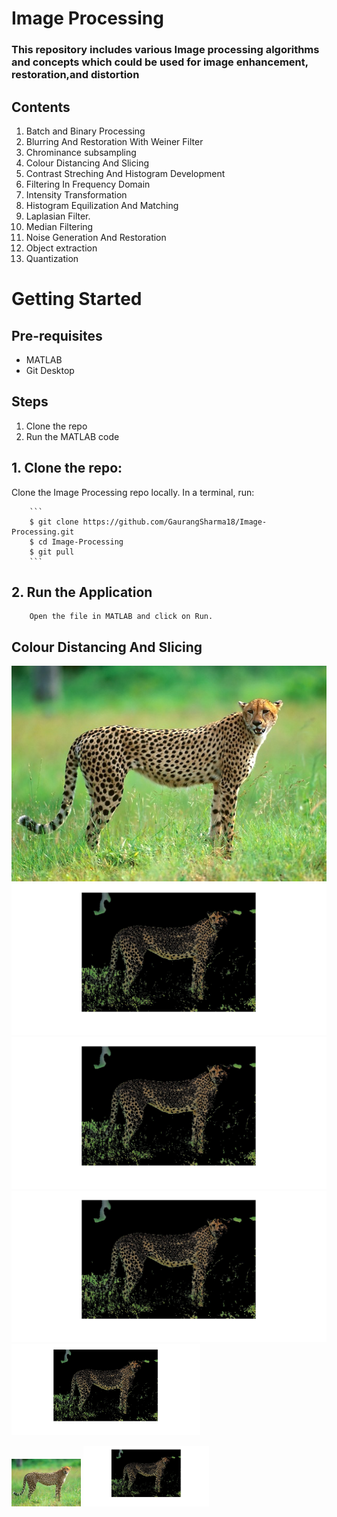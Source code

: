 # Image Processing
### This repository includes various Image processing algorithms and concepts which could be used for image enhancement, restoration,and distortion<br>

## Contents
1. Batch and Binary Processing
2. Blurring And Restoration With Weiner Filter
3. Chrominance subsampling
4. Colour Distancing And Slicing
5. Contrast Streching And Histogram Development
6. Filtering In Frequency Domain
7. Intensity Transformation 
8. Histogram Equilization And Matching
9. Laplasian Filter.
10. Median Filtering
11. Noise Generation And Restoration
12. Object extraction
13. Quantization

# Getting Started

  ## Pre-requisites
  
  * MATLAB
  * Git Desktop

  ## Steps

  1. Clone the repo
  2. Run the MATLAB code

  ## 1. Clone the repo: 
  Clone the Image Processing repo locally. In a terminal, run:   
  
        ```
        $ git clone https://github.com/GaurangSharma18/Image-Processing.git
        $ cd Image-Processing
        $ git pull
        ```
        
  ## 2. Run the Application  
        Open the file in MATLAB and click on Run.

## Colour Distancing And Slicing
![Cheetah Original Image](assets/images/cheetah.jpg) ![Cheetah image colour slicing](assets/images/CheetahColourExtraction.jpg) 
![Cheetah image colour slicing](assets/images/CheetahColourExtraction.jpg) ![Cheetah image colour slicing](assets/images/CheetahColourExtraction.jpg) 
<img src="assets/images/CheetahColourExtraction.jpg" alt="Cheetah" width="60%" height="80%"> 
<div style="width:100%">
    <img src="assets/images/cheetah.jpg" style="display:inline-block;width:22%" alt="Cheetah" ></img>
    <img src="assets/images/CheetahColourExtraction.jpg" style="display:inline-block;width:40%" alt="Cheetah"></img>
</div>

